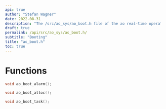```yaml
---
api: true
author: "Stefan Wagner"
date: 2022-08-31
description: "The /src/ao_sys/ao_boot.h file of the ao real-time operating system."
draft: true
permalink: /api/src/ao_sys/ao_boot.h/
subtitle: "Booting"
title: "ao_boot.h"
toc: true
---
```


# Functions

```c
void ao_boot_alarm();
```

```c
void ao_boot_alloc();
```

```c
void ao_boot_task();
```

